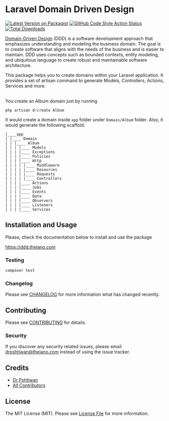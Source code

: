 # Laravel Domain Driven Design

[![Latest Version on Packagist](https://img.shields.io/packagist/v/thejano/laravel-domain-driven-design.svg?style=flat-square)](https://packagist.org/packages/thejano/laravel-domain-driven-design)
[![GitHub Code Style Action Status](https://github.com/thejano/laravel-domain-driven-design/actions/workflows/pint.yml/badge.svg)](https://github.com/thejano/laravel-domain-driven-design/actions/workflows/piny.yml)
[![Total Downloads](https://img.shields.io/packagist/dt/thejano/laravel-domain-driven-design.svg?style=flat-square)](https://packagist.org/packages/thejano/laravel-domain-driven-design)


[Domain-Driven Design](https://en.wikipedia.org/wiki/Domain-driven_design) (DDD) is a software development approach that emphasizes understanding and modeling the business domain. The goal is to create software that aligns with the needs of the business and is easier to maintain. DDD uses concepts such as bounded contexts, entity modeling, and ubiquitous language to create robust and maintainable software architecture.

This package helps you to create domains within your Laravel application. It provides a set of artisan command to generate Models, Controllers, Actions, Services and more.

<br>
You create an Album domain just by running

```shell
php artisan d:create Album
```

It would create a domain inside `app` folder under `Domain/Album` folder.
Also, it would generate the following scaffold:

```shell
|____app
| |____ Domain
| | |____ Album
| | | |____ Models
| | | |____ Exceptions
| | | |____ Policies
| | | |____ Http
| | | | |____ Middleware
| | | | |____ Resources
| | | | |____ Requests
| | | | |____ Controllers
| | | |____ Actions
| | | |____ Jobs
| | | |____ Events
| | | |____ Data
| | | |____ Observers
| | | |____ Listeners
| | | |____ Services
```
## Installation and Usage

Please, check the documentation below to install and use the package

https://ddd.thejano.com


### Testing

```bash
composer test
```

### Changelog

Please see [CHANGELOG](CHANGELOG.md) for more information what has changed recently.

## Contributing

Please see [CONTRIBUTING](CONTRIBUTING.md) for details.

### Security

If you discover any security related issues, please email drpshtiwan@thejano.com instead of using the issue tracker.

## Credits

-   [Dr Pshtiwan](https://github.com/drpshtiwan)
-   [All Contributors](../../contributors)

## License

The MIT License (MIT). Please see [License File](LICENSE.md) for more information.

